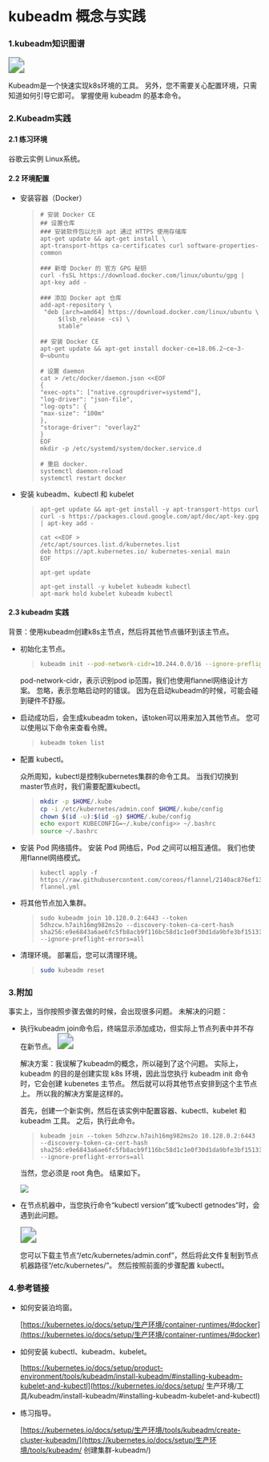 # kubeadm 概念与实践


### 1.kubeadm知识图谱

<img src="https://cdn.jsdelivr.net/gh/yeliansong/github-blog-PIC/blog-images/00831rSTgy1gctptvfodzj318m0min0y.jpg" style="zoom:200%;" />

Kubeadm是一个快速实现k8s环境的工具。 另外，您不需要关心配置环境，只需知道如何引导它即可。 掌握使用 kubeadm 的基本命令。


### 2.Kubeadm实践

#### 2.1 练习环境

谷歌云实例
Linux系统。

#### 2.2 环境配置

* 安装容器（Docker）

   > ```
   > # 安装 Docker CE
   > ## 设置仓库
   > ### 安装软件包以允许 apt 通过 HTTPS 使用存储库
   > apt-get update && apt-get install \
   > apt-transport-https ca-certificates curl software-properties-common
   > 
   > ### 新增 Docker 的 官方 GPG 秘钥
   > curl -fsSL https://download.docker.com/linux/ubuntu/gpg | apt-key add -
   > 
   > ### 添加 Docker apt 仓库
   > add-apt-repository \
   >  "deb [arch=amd64] https://download.docker.com/linux/ubuntu \                             
   >      $(lsb_release -cs) \                                                                 
   >      stable"
   > 
   > ## 安装 Docker CE
   > apt-get update && apt-get install docker-ce=18.06.2~ce~3-0~ubuntu
   > 
   > # 设置 daemon
   > cat > /etc/docker/daemon.json <<EOF
   > {
   > "exec-opts": ["native.cgroupdriver=systemd"],
   > "log-driver": "json-file",
   > "log-opts": {
   > "max-size": "100m"   
   > },
   > "storage-driver": "overlay2"
   > }
   > EOF
   > mkdir -p /etc/systemd/system/docker.service.d
   > 
   > # 重启 docker.
   > systemctl daemon-reload
   > systemctl restart docker
   > ```

* 安装 kubeadm、kubectl 和 kubelet

   >```
   >apt-get update && apt-get install -y apt-transport-https curl
   >curl -s https://packages.cloud.google.com/apt/doc/apt-key.gpg | apt-key add -
   >
   >cat <<EOF >
   >/etc/apt/sources.list.d/kubernetes.list
   >deb https://apt.kubernetes.io/ kubernetes-xenial main
   >EOF
   >
   >apt-get update
   >
   >apt-get install -y kubelet kubeadm kubectl
   >apt-mark hold kubelet kubeadm kubectl
   >```

#### 2.3 kubeadm 实践

背景：使用kubeadm创建k8s主节点，然后将其他节点循环到该主节点。

* 初始化主节点。

   > ```bash
   > kubeadm init --pod-network-cidr=10.244.0.0/16 --ignore-preflight-errors=all
   > ```

   pod-network-cidr，表示识别pod ip范围，我们也使用flannel网络设计方案。
   忽略，表示忽略启动时的错误。 因为在启动kubeadm的时候，可能会碰到硬件不舒服。

* 启动成功后，会生成kubeadm token，该token可以用来加入其他节点。 您可以使用以下命令来查看令牌。

   > ```bash
   > kubeadm token list
   > ```

  


- 配置 kubectl。

   众所周知，kubectl是控制kubernetes集群的命令工具。 当我们切换到master节点时，我们需要配置kubectl。

   > ```bash
   > mkdir -p $HOME/.kube
   > cp -i /etc/kubernetes/admin.conf $HOME/.kube/config
   > chown $(id -u):$(id -g) $HOME/.kube/config
   > echo export KUBECONFIG=~/.kube/config>> ~/.bashrc
   > source ~/.bashrc
   > ```


- 安装 Pod 网络插件。 安装 Pod 网络后，Pod 之间可以相互通信。 我们也使用flannel网络模式。

   > ``` 重击
   > kubectl apply -f https://raw.githubusercontent.com/coreos/flannel/2140ac876ef134e0ed5af15c65e414cf26827915/Documentation/kube-flannel.yml
   > ```

- 将其他节点加入集群。

   > ``` 重击
   > sudo kubeadm join 10.128.0.2:6443 --token 5dhzcw.h7aih16mg982ms2o --discovery-token-ca-cert-hash sha256:e9e6843a6ae6fc5fb8acb9f116bc58d1c1e0f30d1da9bfe3bf151319c3788d57 --ignore-preflight-errors=all
   > ```

- 清理环境。
   部署后，您可以清理环境。

     > ```bash
     > sudo kubeadm reset
     > ```

### 3.附加

事实上，当你按照步骤去做的时候，会出现很多问题。
未解决的问题：

* 执行kubeadm join命令后，终端显示添加成功，但实际上节点列表中并不存在新节点。
   <img src="https://cdn.jsdelivr.net/gh/yeliansong/github-blog-PIC/blog-images/00831rSTgy1gctpsng90mj326w0t6gx6.jpg" style="zoom:200%;" />



   解决方案：我误解了kubeadm的概念，所以碰到了这个问题。
   实际上，kubeadm 的目的是创建实现 k8s 环境，因此当您执行 kubeadm init 命令时，它会创建 kubenetes 主节点。 然后就可以将其他节点安排到这个主节点上。 所以我的解决方案是这样的。

   首先，创建一个新实例，然后在该实例中配置容器、kubectl、kubelet 和 kubeadm 工具。 之后，执行此命令。

   > ```
   > kubeadm join --token 5dhzcw.h7aih16mg982ms2o 10.128.0.2:6443 --discovery-token-ca-cert-hash sha256:e9e6843a6ae6fc5fb8acb9f116bc58d1c1e0f30d1da9bfe3bf151319c3788d57 --ignore-preflight-errors=all
   > ```

   当然，您必须是 root 角色。 结果如下。

   <img src="https://cdn.jsdelivr.net/gh/yeliansong/github-blog-PIC/blog-images/00831rSTgy1gcupzi3schj30vc03ymy7.jpg" style="缩放:200%;" />

  

- 在节点机器中，当您执行命令“kubectl version”或“kubectl getnodes”时，会遇到此问题。

   <img src="https://cdn.jsdelivr.net/gh/yeliansong/github-blog-PIC/blog-images/00831rSTgy1gd2sn8gkg0j31de032jsa.jpg" style="zoom:200%;" />

   您可以下载主节点“/etc/kubernetes/admin.conf”，然后将此文件复制到节点机器路径“/etc/kubernetes/”。 然后按照前面的步骤配置 kubectl。

### 4.参考链接

- 如何安装泊坞窗。

    [https://kubernetes.io/docs/setup/生产环境/container-runtimes/#docker](https://kubernetes.io/docs/setup/生产环境/container-runtimes/#docker)



- 如何安装 kubectl、kubeadm、kubelet。

    [https://kubernetes.io/docs/setup/product-environment/tools/kubeadm/install-kubeadm/#installing-kubeadm-kubelet-and-kubectl](https://kubernetes.io/docs/setup/ 生产环境/工具/kubeadm/install-kubeadm/#installing-kubeadm-kubelet-and-kubectl)



- 练习指导。

    [https://kubernetes.io/docs/setup/生产环境/tools/kubeadm/create-cluster-kubeadm/](https://kubernetes.io/docs/setup/生产环境/tools/kubeadm/ 创建集群-kubeadm/)
